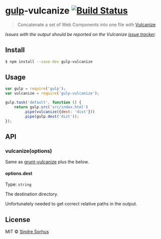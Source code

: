 # [gulp](http://gulpjs.com)-vulcanize [![Build Status](https://travis-ci.org/sindresorhus/gulp-vulcanize.svg?branch=master)](https://travis-ci.org/sindresorhus/gulp-vulcanize)

> Concatenate a set of Web Components into one file with [Vulcanize](https://github.com/Polymer/vulcanize)

*Issues with the output should be reported on the Vulcanize [issue tracker](https://github.com/Polymer/vulcanize/issues).*


## Install

```sh
$ npm install --save-dev gulp-vulcanize
```


## Usage

```js
var gulp = require('gulp');
var vulcanize = require('gulp-vulcanize');

gulp.task('default', function () {
	return gulp.src('src/index.html')
		.pipe(vulcanize({dest: 'dist'}))
		.pipe(gulp.dest('dist'));
});
```


## API

### vulcanize(options)

Same as [grunt-vulcanize](https://github.com/Polymer/grunt-vulcanize#options) plus the below.

#### options.dest

Type: `string`

The destination directory.

Unfortunately needed to get correct relative paths in the output.


## License

MIT © [Sindre Sorhus](http://sindresorhus.com)
